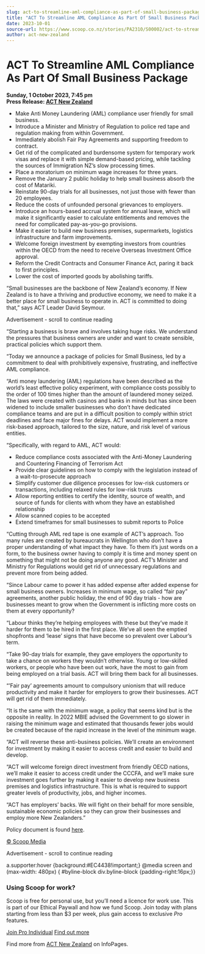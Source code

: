 ```yaml
---
slug: act-to-streamline-aml-compliance-as-part-of-small-business-package
title: "ACT To Streamline AML Compliance As Part Of Small Business Package"
date: 2023-10-01
source-url: https://www.scoop.co.nz/stories/PA2310/S00002/act-to-streamline-aml-compliance-as-part-of-small-business-package.htm
author: act-new-zealand
---
```

ACT To Streamline AML Compliance As Part Of Small Business Package
==================================================================

**Sunday, 1 October 2023, 7:45 pm**  
**Press Release: [ACT New Zealand](https://info.scoop.co.nz/ACT_New_Zealand)**

*   Make Anti Money Laundering (AML) compliance user friendly for small business.
*   Introduce a Minister and Ministry of Regulation to police red tape and regulation making from within Government.
*   Immediately abolish Fair Pay Agreements and supporting freedom to contract.
*   Get rid of the complicated and burdensome system for temporary work visas and replace it with simple demand-based pricing, while tackling the sources of Immigration NZ’s slow processing times.
*   Place a moratorium on minimum wage increases for three years.
*   Remove the January 2 public holiday to help small business absorb the cost of Matariki.
*   Reinstate 90-day trials for all businesses, not just those with fewer than 20 employees.
*   Reduce the costs of unfounded personal grievances to employers.
*   Introduce an hours-based accrual system for annual leave, which will make it significantly easier to calculate entitlements and removes the need for complicated pay-as-you-go provisions.
*   Make it easier to build new business premises, supermarkets, logistics infrastructure and farm improvements.
*   Welcome foreign investment by exempting investors from countries within the OECD from the need to receive Overseas Investment Office approval.
*   Reform the Credit Contracts and Consumer Finance Act, paring it back to first principles.
*   Lower the cost of imported goods by abolishing tariffs.

“Small businesses are the backbone of New Zealand’s economy. If New Zealand is to have a thriving and productive economy, we need to make it a better place for small business to operate in. ACT is committed to doing that,” says ACT Leader David Seymour.

Advertisement - scroll to continue reading





“Starting a business is brave and involves taking huge risks. We understand the pressures that business owners are under and want to create sensible, practical policies which support them.

“Today we announce a package of policies for Small Business, led by a commitment to deal with prohibitively expensive, frustrating, and ineffective AML compliance.

“Anti money laundering (AML) regulations have been described as the world’s least effective policy experiment, with compliance costs possibly to the order of 100 times higher than the amount of laundered money seized. The laws were created with casinos and banks in minds but has since been widened to include smaller businesses who don’t have dedicated compliance teams and are put in a difficult position to comply within strict deadlines and face major fines for delays. ACT would implement a more risk-based approach, tailored to the size, nature, and risk level of various entities.

“Specifically, with regard to AML, ACT would:

*   Reduce compliance costs associated with the Anti-Money Laundering and Countering Financing of Terrorism Act
*   Provide clear guidelines on how to comply with the legislation instead of a wait-to-prosecute approach
*   Simplify customer due diligence processes for low-risk customers or transactions, including relaxed rules for low-risk trusts
*   Allow reporting entities to certify the identity, source of wealth, and source of funds for clients with whom they have an established relationship
*   Allow scanned copies to be accepted
*   Extend timeframes for small businesses to submit reports to Police

“Cutting through AML red tape is one example of ACT’s approach. Too many rules are created by bureaucrats in Wellington who don’t have a proper understanding of what impact they have. To them it’s just words on a form, to the business owner having to comply it is time and money spent on something that might not be doing anyone any good. ACT’s Minister and Ministry for Regulations would get rid of unnecessary regulations and prevent more from being added.

“Since Labour came to power it has added expense after added expense for small business owners. Increases in minimum wage, so called “fair pay” agreements, another public holiday, the end of 90 day trials - how are businesses meant to grow when the Government is inflicting more costs on them at every opportunity?

“Labour thinks they’re helping employees with these but they’ve made it harder for them to be hired in the first place. We’ve all seen the emptied shopfronts and ‘lease’ signs that have become so prevalent over Labour’s term.

“Take 90-day trials for example, they gave employers the opportunity to take a chance on workers they wouldn’t otherwise. Young or low-skilled workers, or people who have been out work, have the most to gain from being employed on a trial basis. ACT will bring them back for all businesses.

“’Fair pay’ agreements amount to compulsory unionism that will reduce productivity and make it harder for employers to grow their businesses. ACT will get rid of them immediately.

“It is the same with the minimum wage, a policy that seems kind but is the opposite in reality. In 2022 MBIE advised the Government to go slower in raising the minimum wage and estimated that thousands fewer jobs would be created because of the rapid increase in the level of the minimum wage.

“ACT will reverse these anti-business policies. We’ll create an environment for investment by making it easier to access credit and easier to build and develop.

“ACT will welcome foreign direct investment from friendly OECD nations, we’ll make it easier to access credit under the CCCFA, and we’ll make sure investment goes further by making it easier to develop new business premises and logistics infrastructure. This is what is required to support greater levels of productivity, jobs, and higher incomes.

“ACT has employers’ backs. We will fight on their behalf for more sensible, sustainable economic policies so they can grow their businesses and employ more New Zealanders.”

Policy document is found [here](https://actnz.nationbuilder.com/r?u=fk3qs1mHicx9-w03tafB2G8vNGMp4KGcuuJPtVN2Yhb4Nk7GCDFzScEaViF-rC5Q5tsx95_2wDr4s80Iog-pNt8JcnJjYzaEvdDoKcEHURlQvRdyd9dwRLhQ6EVn8d2yPP3Y-h9-TcdgbPF5HYycDPTUrp2zIsTCGq38YE_lnY-uC3aqJ5vOeM1lmywB-jEt&e=752ed10e9ed7db3a7867d6b86ebadc6c&utm_source=actnz&utm_medium=email&utm_campaign=act_to_streamline_aml_complian&n=1).

[© Scoop Media](http://www.scoop.co.nz/about/terms.html)  

Advertisement - scroll to continue reading



a.supporter:hover {background:#EC4438!important;} @media screen and (max-width: 480px) { #byline-block div.byline-block {padding-right:16px;}}

### Using Scoop for work?

Scoop is free for personal use, but you’ll need a licence for work use. This is part of our Ethical Paywall and how we fund Scoop. Join today with plans starting from less than $3 per week, plus gain access to exclusive _Pro_ features.  
  
[Join Pro Individual](https://pro.scoop.co.nz/Individual/?from=ProIn24) [Find out more](https://pro.scoop.co.nz/using-scoop-for-work/?from=ProIn24)

Find more from [ACT New Zealand](https://info.scoop.co.nz/ACT_New_Zealand) on InfoPages.